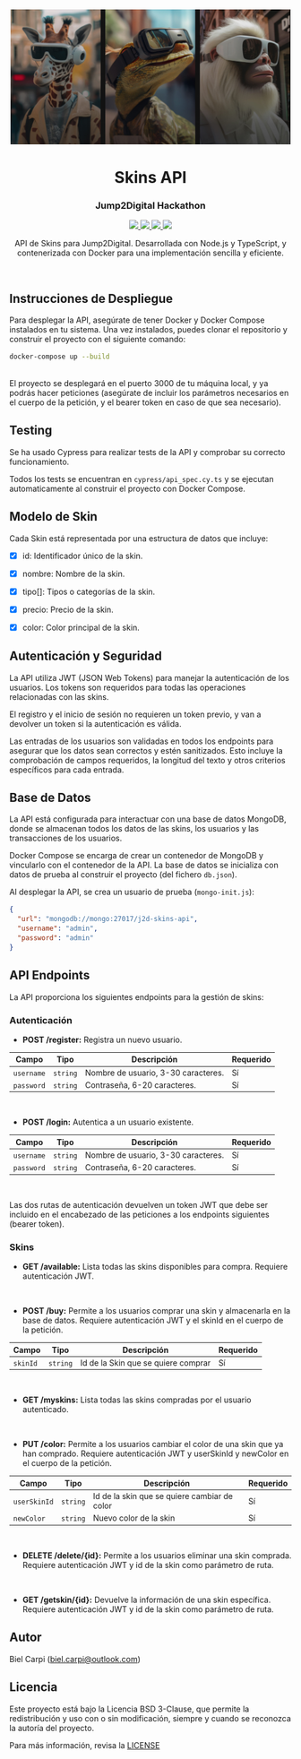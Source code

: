 <p align="center" style="margin-top: 50px">
  <img src="resources/portada.jpg" alt="Jump2Digital" width="500">
</p>

<h1 align="center">Skins API</h1>
<h3 align="center">Jump2Digital Hackathon</h3>

<p align="center">
  <a href="#">
    <img src="https://img.shields.io/badge/node.js-%2343853D.svg?&style=for-the-badge&logo=node.js&logoColor=white">
  </a>
  <a href="#">
    <img src="https://img.shields.io/badge/TypeScript-%23007ACC.svg?&style=for-the-badge&logo=typescript&logoColor=white">
  </a>
    <a href="#">
    <img src="https://img.shields.io/badge/Docker-%232496ED.svg?&style=for-the-badge&logo=docker&logoColor=white">
  </a>
  </a>
    <a href="#">
<img src="https://img.shields.io/badge/Cypress-04C38E.svg?&style=for-the-badge&logo=cypress&logoColor=white">
  </a>

</p>
<p align="center">
API de Skins para Jump2Digital. Desarrollada con Node.js y TypeScript, y contenerizada con Docker para una implementación sencilla y eficiente.
</p>

<br>

## Instrucciones de Despliegue
Para desplegar la API, asegúrate de tener Docker y Docker Compose instalados en tu sistema. Una vez instalados, puedes clonar el repositorio y construir el proyecto con el siguiente comando:
```bash
docker-compose up --build
```

<br>
El proyecto se desplegará en el puerto 3000 de tu máquina local, y ya podrás hacer peticiones (asegúrate de incluir los parámetros necesarios en el cuerpo de la petición, y el bearer token en caso de que sea necesario).


## Testing

Se ha usado Cypress para realizar tests de la API y comprobar su correcto funcionamiento.

Todos los tests se encuentran en `cypress/api_spec.cy.ts` y se ejecutan automaticamente al construir el proyecto con Docker Compose.


## Modelo de Skin
Cada Skin está representada por una estructura de datos que incluye:

- [x] id: Identificador único de la skin.
- [x] nombre: Nombre de la skin.
- [x] tipo[]: Tipos o categorías de la skin.
- [x] precio: Precio de la skin.
- [x] color: Color principal de la skin.


## Autenticación y Seguridad

La API utiliza JWT (JSON Web Tokens) para manejar la autenticación de los usuarios. Los tokens son requeridos para todas las operaciones relacionadas con las skins.

El registro y el inicio de sesión no requieren un token previo, y van a devolver un token si la autenticación es válida.

Las entradas de los usuarios son validadas en todos los endpoints para asegurar que los datos sean correctos y estén sanitizados. Esto incluye la comprobación de campos requeridos, la longitud del texto y otros criterios específicos para cada entrada.


## Base de Datos

La API está configurada para interactuar con una base de datos MongoDB, donde se almacenan todos los datos de las skins, los usuarios y las transacciones de los usuarios.

Docker Compose se encarga de crear un contenedor de MongoDB y vincularlo con el contenedor de la API. La base de datos se inicializa con datos de prueba al construir el proyecto (del fichero `db.json`).

Al desplegar la API, se crea un usuario de prueba (`mongo-init.js`):
```json
{
  "url": "mongodb://mongo:27017/j2d-skins-api",
  "username": "admin",
  "password": "admin"
}
```

## API Endpoints

La API proporciona los siguientes endpoints para la gestión de skins:

### Autenticación
* **POST /register:** Registra un nuevo usuario.
 
| Campo       | Tipo     | Descripción                         | Requerido |
|-------------|----------|-------------------------------------|-----------|
| `username`  | `string` | Nombre de usuario, 3-30 caracteres. | Sí        |
| `password`  | `string` | Contraseña, 6-20 caracteres.        | Sí        |
 
<br>

* **POST /login:** Autentica a un usuario existente.

| Campo       | Tipo     | Descripción                         | Requerido |
|-------------|----------|-------------------------------------|-----------|
| `username`  | `string` | Nombre de usuario, 3-30 caracteres. | Sí        |
| `password`  | `string` | Contraseña, 6-20 caracteres.        | Sí        |

<br>

Las dos rutas de autenticación devuelven un token JWT que debe ser incluido en el encabezado de las peticiones a los endpoints siguientes (bearer token).


### Skins
* **GET /available:** Lista todas las skins disponibles para compra. Requiere autenticación JWT.
 
<br>

* **POST /buy:** Permite a los usuarios comprar una skin y almacenarla en la base de datos. Requiere autenticación JWT y el skinId en el cuerpo de la petición.

| Campo    | Tipo     | Descripción                         | Requerido |
|----------|----------|-------------------------------------|-----------|
| `skinId` | `string` | Id de la Skin que se quiere comprar | Sí        |


<br>

* **GET /myskins:** Lista todas las skins compradas por el usuario autenticado.

<br>

* **PUT /color:** Permite a los usuarios cambiar el color de una skin que ya han comprado. Requiere autenticación JWT y userSkinId y newColor en el cuerpo de la petición.

| Campo        | Tipo     | Descripción                                  | Requerido |
|--------------|----------|----------------------------------------------|-----------|
| `userSkinId` | `string` | Id de la skin que se quiere cambiar de color | Sí        |
| `newColor`   | `string` | Nuevo color de la skin                       | Sí        |

<br>

* **DELETE /delete/{id}:** Permite a los usuarios eliminar una skin comprada. Requiere autenticación JWT y id de la skin como parámetro de ruta.

<br>

* **GET /getskin/{id}:** Devuelve la información de una skin específica. Requiere autenticación JWT y id de la skin como parámetro de ruta.



## Autor
Biel Carpi ([biel.carpi@outlook.com](mailto:biel.carpi@outlook.com))

## Licencia
Este proyecto está bajo la Licencia BSD 3-Clause, que permite la redistribución y uso con o sin modificación, siempre y cuando se reconozca la autoría del proyecto.

Para más información, revisa la [LICENSE](https://github.com/bielcarpi/j2d-skins-api/blob/main/LICENSE) 